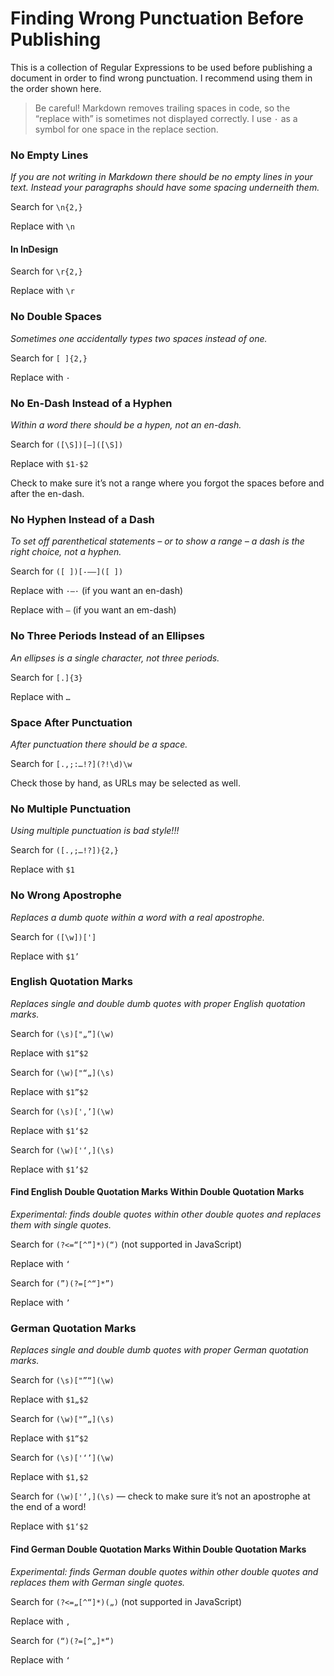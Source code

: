 # Finding Wrong Punctuation Before Publishing

This is a collection of Regular Expressions to be used before publishing a document in order to find wrong punctuation. I recommend using them in the order shown here.

> Be careful! Markdown removes trailing spaces in code, so the “replace with” is sometimes not displayed correctly. I use `·` as a symbol for one space in the replace section.

### No Empty Lines
*If you are not writing in Markdown there should be no empty lines in your text. Instead your paragraphs should have some spacing underneith them.*

Search for `\n{2,}`

Replace with `\n`

#### In InDesign

Search for `\r{2,}`

Replace with `\r`

### No Double Spaces
*Sometimes one accidentally types two spaces instead of one.*

Search for `[ ]{2,}`

Replace with `·`

### No En-Dash Instead of a Hyphen
*Within a word there should be a hypen, not an en-dash.*

Search for `([\S])[–]([\S])`

Replace with `$1-$2`

Check to make sure it’s not a range where you forgot the spaces before and after the en-dash.

### No Hyphen Instead of a Dash
*To set off parenthetical statements – or to show a range – a dash is the right choice, not a hyphen.*

Search for `([ ])[-–—]([ ])`

Replace with `·–·` (if you want an en-dash)

Replace with `—` (if you want an em-dash)

### No Three Periods Instead of an Ellipses
*An ellipses is a single character, not three periods.*

Search for `[.]{3}`

Replace with `…`

### Space After Punctuation
*After punctuation there should be a space.*

Search for `[.,;:…!?](?!\d)\w`

Check those by hand, as URLs may be selected as well.

### No Multiple Punctuation
*Using multiple punctuation is bad style!!!*

Search for `([.,;…!?]){2,}`

Replace with `$1`

### No Wrong Apostrophe
*Replaces a dumb quote within a word with a real apostrophe.*

Search for `([\w])[']`

Replace with `$1’`

### English Quotation Marks
*Replaces single and double dumb quotes with proper English quotation marks.*

Search for `(\s)["„”](\w)`

Replace with `$1“$2`

Search for `(\w)["“„](\s)`

Replace with `$1”$2`

Search for `(\s)['‚’](\w)`

Replace with `$1‘$2`

Search for `(\w)['‘‚](\s)`

Replace with `$1’$2`

#### Find English Double Quotation Marks Within Double Quotation Marks
*Experimental: finds double quotes within other double quotes and replaces them with single quotes.*

Search for `(?<=“[^”]*)(“)` (not supported in JavaScript)

Replace with `‘`

Search for `(”)(?=[^“]*”)`

Replace with `’`

### German Quotation Marks
*Replaces single and double dumb quotes with proper German quotation marks.*

Search for `(\s)["”“](\w)`

Replace with `$1„$2`

Search for `(\w)["”„](\s)`

Replace with `$1“$2`

Search for `(\s)['‘’](\w)`

Replace with `$1‚$2`

Search for `(\w)['’‚](\s)` — check to make sure it’s not an apostrophe at the end of a word!

Replace with `$1‘$2`

#### Find German Double Quotation Marks Within Double Quotation Marks
*Experimental: finds German double quotes within other double quotes and replaces them with German single quotes.*

Search for `(?<=„[^“]*)(„)` (not supported in JavaScript)

Replace with `‚`

Search for `(“)(?=[^„]*“)`

Replace with `‘`
